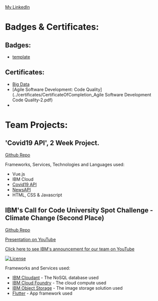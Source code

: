[My LinkedIn](https://www.linkedin.com/in/slawomir-szakalinis)


# Badges & Certificates:
## Badges:
* [template](github.com/5lavomir)

## Certificates:
* [Big Data](https://courses.cognitiveclass.ai/certificates/daf56323663648719d112f3f81741835)
* [Agile Software Development: Code Quality](../certificates/CertificateOfCompletion_Agile Software Development Code Quality-2.pdf)
* 

# Team Projects:
## 'Covid19 API', 2 Week Project. 
[Github Repo](https://github.com/5lavomir/covid19app_team_sprint)

Frameworks, Services, Technologies and Languages used:
* Vue.js
* IBM Cloud
* [Covid19 API](https://covid19api.com)
* [NewsAPI](https://newsapi.org/)
* HTML, CSS & Javascript

## IBM's Call for Code University Spot Challenge - Climate Change (Second Place)

[Github Repo](https://github.com/5lavomir/Sustain)

[Presentation on YouTube](https://youtu.be/hJyC8kYN29I)

[Click here to see IBM's announcement for our team on YouTube](https://youtu.be/GmEKql_ZfGg?t=827)

[![License](https://img.shields.io/badge/License-Apache2-blue.svg)](https://www.apache.org/licenses/LICENSE-2.0)

Frameworks and Services used:
* [IBM Cloudant](https://cloud.ibm.com/catalog?search=cloudant#search_results) - The NoSQL database used
* [IBM Cloud Foundry](https://cloud.ibm.com/catalog?search=cloud%20foundry#search_results) - The cloud compute used
* [IBM Object Storage](https://cloud.ibm.com/catalog?search=object%20storage#search_results) - The image storage solution used
* [Flutter](https://flutter.dev/) - App framework used
